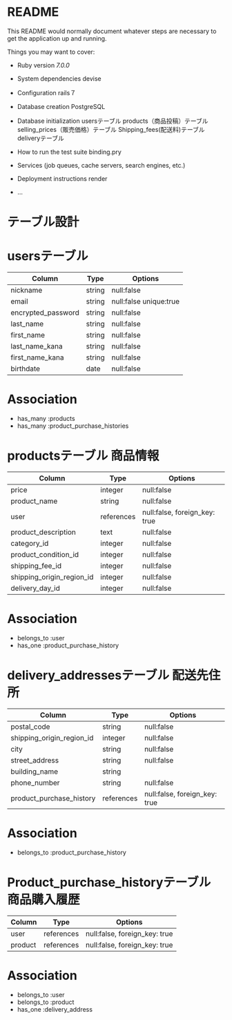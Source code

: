 # README

This README would normally document whatever steps are necessary to get the
application up and running.

Things you may want to cover:

* Ruby version _7.0.0_

* System dependencies devise

* Configuration rails７

* Database creation PostgreSQL

* Database initialization usersテーブル products（商品投稿）テーブル selling_prices（販売価格）テーブル Shipping_fees(配送料)テーブル deliveryテーブル

* How to run the test suite binding.pry

* Services (job queues, cache servers, search engines, etc.)

* Deployment instructions render

* ...
# テーブル設計
# usersテーブル
| Column            | Type   | Options    |
|------------------ |--------|------------|
| nickname          | string | null:false |
| email             | string | null:false unique:true |
| encrypted_password| string | null:false |
| last_name         | string | null:false |
| first_name        | string | null:false |
| last_name_kana    | string | null:false |
| first_name_kana   | string | null:false |
| birthdate         | date   | null:false |

# Association
- has_many :products
- has_many :product_purchase_histories



# productsテーブル                     商品情報
| Column                    | Type       | Options    | 
|-------------------------  |------------|----------- |
| price                     | integer    | null:false |
| product_name              | string     | null:false | 
| user                      | references | null:false, foreign_key: true |
| product_description       | text       | null:false |
| category_id               | integer    | null:false |
| product_condition_id      | integer    | null:false |
| shipping_fee_id           | integer    | null:false |
| shipping_origin_region_id | integer    | null:false |
| delivery_day_id           | integer    | null:false |

# Association
- belongs_to :user
- has_one :product_purchase_history

# delivery_addressesテーブル             配送先住所
| Column                      | Type       | Options    |
|-----------------------------|------------|------------|
| postal_code                 | string     | null:false |
| shipping_origin_region_id   | integer    | null:false |
| city                        | string     | null:false |
| street_address              | string     | null:false |
| building_name               | string     |            |
| phone_number                | string     | null:false |
| product_purchase_history    | references | null:false, foreign_key: true |

# Association
- belongs_to :product_purchase_history


# Product_purchase_historyテーブル     商品購入履歴
| Column                 | Type       | Options   |
|------------------------|------------|-----------|
| user                   | references | null:false, foreign_key: true |
| product                | references | null:false, foreign_key: true |

# Association
- belongs_to :user
- belongs_to :product
- has_one :delivery_address
